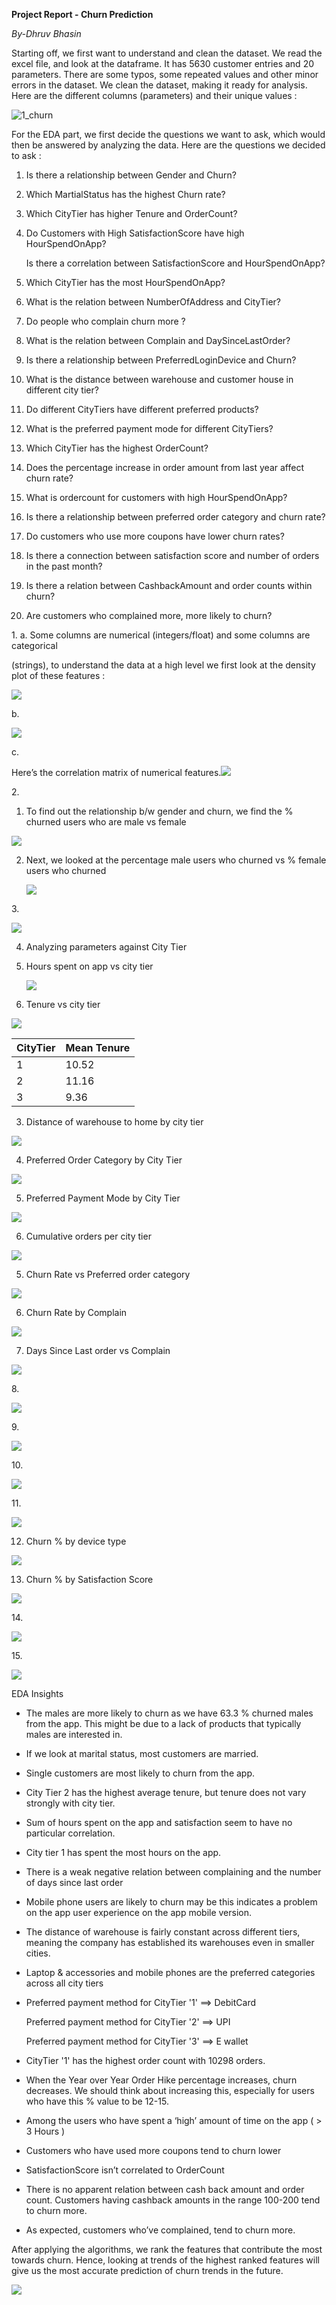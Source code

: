 ﻿**Project Report - Churn Prediction**

*By-Dhruv Bhasin*

Starting off, we first want to understand and clean the dataset. We read the excel file, and look at the dataframe. It has 5630 customer entries and 20 parameters. There are some typos, some repeated values and other minor errors in the dataset. We clean the dataset, making it ready for analysis. Here are the different columns (parameters) and their unique values :

![1_churn](https://github.com/user-attachments/assets/aeccca2e-6297-4ed9-823f-7c5dc9455dd6)


For the EDA part, we first decide the questions we want to ask, which would then be answered by analyzing the data. Here are the questions we decided to ask :

1. Is there a relationship between Gender and Churn?
1. Which MartialStatus has the highest Churn rate?
1. Which CityTier has higher Tenure and OrderCount?
1. Do Customers with High SatisfactionScore have high HourSpendOnApp?

   Is there a correlation between SatisfactionScore and HourSpendOnApp?

5. Which CityTier has the most HourSpendOnApp?
5. What is the relation between NumberOfAddress and CityTier?
5. Do people who complain churn more ?
5. What is the relation between Complain and DaySinceLastOrder?
5. Is there a relationship between PreferredLoginDevice and Churn?
5. What is the distance between warehouse and customer house in different city tier?
5. Do different CityTiers have different preferred products?
5. What is the preferred payment mode for different CityTiers?
5. Which CityTier has the highest OrderCount?
5. Does the percentage increase in order amount from last year affect churn rate?
5. What is ordercount for customers with high HourSpendOnApp?
5. Is there a relationship between preferred order category and churn rate?
5. Do customers who use more coupons have lower churn rates?
18. Is there a connection between satisfaction score and number of orders in the past month?
18. Is there a relation between CashbackAmount and order counts within churn?
18. Are customers who complained more, more likely to churn?

1\. a. Some columns are numerical (integers/float) and some columns are categorical

(strings), to understand the data at a high level we first look at the density plot of these features :

![](Aspose.Words.78e962b8-d757-41c7-b0b5-fac59d51fe6a.002.png)

b.

![](Aspose.Words.78e962b8-d757-41c7-b0b5-fac59d51fe6a.003.png)

c.

Here’s the correlation matrix of numerical features.![](Aspose.Words.78e962b8-d757-41c7-b0b5-fac59d51fe6a.004.jpeg)


2\.

1. To find out the relationship b/w gender and churn, we find the % churned users who are male vs female

![](Aspose.Words.78e962b8-d757-41c7-b0b5-fac59d51fe6a.005.png)

2. Next, we looked at the percentage male users who churned vs % female users who churned

   ![](Aspose.Words.78e962b8-d757-41c7-b0b5-fac59d51fe6a.006.jpeg)

3\.

![](Aspose.Words.78e962b8-d757-41c7-b0b5-fac59d51fe6a.007.jpeg)

4. Analyzing parameters against City Tier
1. Hours spent on app vs city tier

   ![](Aspose.Words.78e962b8-d757-41c7-b0b5-fac59d51fe6a.008.jpeg)


2. Tenure vs city tier

![](Aspose.Words.78e962b8-d757-41c7-b0b5-fac59d51fe6a.009.jpeg)



|CityTier|Mean Tenure|
| - | - |
|1|10\.52|
|2|11\.16|
|3|9\.36|

3. Distance of warehouse to home by city tier

![](Aspose.Words.78e962b8-d757-41c7-b0b5-fac59d51fe6a.010.jpeg)

4. Preferred Order Category by City Tier

![](Aspose.Words.78e962b8-d757-41c7-b0b5-fac59d51fe6a.011.png)

5. Preferred Payment Mode by City Tier

![](Aspose.Words.78e962b8-d757-41c7-b0b5-fac59d51fe6a.012.png)

6. Cumulative orders per city tier

![](Aspose.Words.78e962b8-d757-41c7-b0b5-fac59d51fe6a.013.png)

5. Churn Rate vs Preferred order category

![](Aspose.Words.78e962b8-d757-41c7-b0b5-fac59d51fe6a.014.jpeg)

6. Churn Rate by Complain

![](Aspose.Words.78e962b8-d757-41c7-b0b5-fac59d51fe6a.015.jpeg)

7. Days Since Last order vs Complain

![](Aspose.Words.78e962b8-d757-41c7-b0b5-fac59d51fe6a.016.jpeg)

8\.

![](Aspose.Words.78e962b8-d757-41c7-b0b5-fac59d51fe6a.017.jpeg)

9\.

![](Aspose.Words.78e962b8-d757-41c7-b0b5-fac59d51fe6a.018.png)

10\.

![](Aspose.Words.78e962b8-d757-41c7-b0b5-fac59d51fe6a.019.png)

11\.

![](Aspose.Words.78e962b8-d757-41c7-b0b5-fac59d51fe6a.020.png)

12. Churn % by device type

![](Aspose.Words.78e962b8-d757-41c7-b0b5-fac59d51fe6a.021.jpeg)

13. Churn % by Satisfaction Score

![](Aspose.Words.78e962b8-d757-41c7-b0b5-fac59d51fe6a.022.jpeg)

14\.

![](Aspose.Words.78e962b8-d757-41c7-b0b5-fac59d51fe6a.023.jpeg)

15\.

![](Aspose.Words.78e962b8-d757-41c7-b0b5-fac59d51fe6a.024.png)

EDA Insights

- The males are more likely to churn as we have 63.3 % churned males from the app. This might be due to a lack of products that typically males are interested in.
- If we look at marital status, most customers are married.


- Single customers are most likely to churn from the app.
- City Tier 2 has the highest average tenure, but tenure does not vary strongly with city tier.
- Sum of hours spent on the app and satisfaction seem to have no particular correlation.
- City tier 1 has spent the most hours on the app.
- There is a weak negative relation between complaining and the number of days since last order
- Mobile phone users are likely to churn may be this indicates a problem on the app user experience on the app mobile version.
- The distance of warehouse is fairly constant across different tiers, meaning the company has established its warehouses even in smaller cities.
- Laptop & accessories and mobile phones are the preferred categories across all city tiers
- Preferred payment method for CityTier '1' ==> DebitCard

  Preferred payment method for CityTier '2' ==> UPI

  Preferred payment method for CityTier '3' ==> E wallet

- CityTier '1' has the highest order count with 10298 orders.
- When the Year over Year Order Hike percentage increases, churn decreases. We should think about increasing this, especially for users who have this % value to be 12-15.
- Among the users who have spent a ‘high’ amount of time on the app ( > 3 Hours )
- Customers who have used more coupons tend to churn lower
- SatisfactionScore isn’t correlated to OrderCount
- There is no apparent relation between cash back amount and order count. Customers having cashback amounts in the range 100-200 tend to churn more.
- As expected, customers who’ve complained, tend to churn more.

After applying the algorithms, we rank the features that contribute the most towards churn. Hence, looking at trends of the highest ranked features will give us the most accurate prediction of churn trends in the future.

![](Aspose.Words.78e962b8-d757-41c7-b0b5-fac59d51fe6a.025.jpeg)


